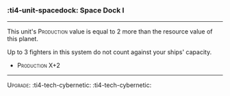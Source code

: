 ### :ti4-unit-spacedock: **Space Dock I**

---

This unit's <span style="font-variant:small-caps;">Production</span> value is equal to 2 more than the resource value of this planet.

Up to 3 fighters in this system do not count against your ships' capacity.

* <span style="font-variant:small-caps;">Production X+2</span>

---

<span style="font-variant:small-caps;">Upgrade</span>: :ti4-tech-cybernetic: :ti4-tech-cybernetic:
